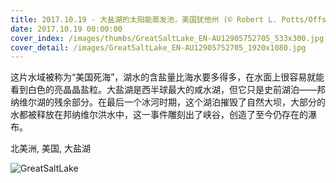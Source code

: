 ```yaml
---
title: 2017.10.19 - 大盐湖的太阳能蒸发池，美国犹他州 (© Robert L. Potts/Offset)
date: 2017.10.19 00:00:00
cover_index: /images/thumbs/GreatSaltLake_EN-AU12905752705_533x300.jpg
cover_detail: /images/GreatSaltLake_EN-AU12905752705_1920x1080.jpg
---
```


这片水域被称为“美国死海”，湖水的含盐量比海水要多得多，在水面上很容易就能看到白色的亮晶晶盐粒。大盐湖是西半球最大的咸水湖，但它只是史前湖泊——邦纳维尔湖的残余部分。在最后一个冰河时期，这个湖泊摧毁了自然大坝，大部分的水都被释放在邦纳维尔洪水中，这一事件雕刻出了峡谷，创造了至今仍存在的瀑布。

北美洲, 美国, 大盐湖

![GreatSaltLake](/images/GreatSaltLake_EN-AU12905752705_1920x1080.jpg)
